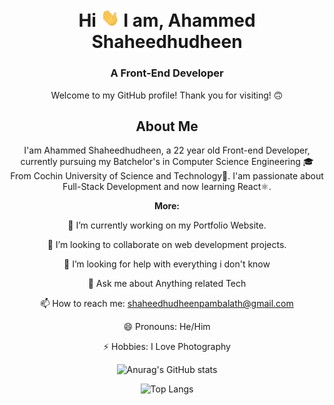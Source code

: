 <h1 align="center"> Hi <img src="https://raw.githubusercontent.com/ABSphreak/ABSphreak/master/gifs/Hi.gif" width="30px"> I am, Ahammed Shaheedhudheen </h1>

<h3 align="center">A Front-End Developer </h3>

<p align="center">
Welcome to my GitHub profile! Thank you for visiting! 🙃
</p>

<h2 align="center">About Me </h2>

<p align="center"> I'am Ahammed Shaheedhudheen, a 22 year old Front-end Developer, currently pursuing my Batchelor's in Computer Science Engineering 🎓 From Cochin University of Science and Technology🏫. I'am passionate about Full-Stack Development and now learning React⚛️. </p>

<p align="center"><strong>More:</strong></p>
<div align="center">
 
   🔭 I’m currently working on my Portfolio Website.
 
   👯 I’m looking to collaborate on web development projects.
 
   🤔 I’m looking for help with everything i don't know
 
   💬 Ask me about Anything related Tech
   
   📫 How to reach me: shaheedhudheenpambalath@gmail.com
   
   😄 Pronouns: He/Him
 
   ⚡ Hobbies: I Love Photography
</div>

<div align="center">
 
 <div align="center">
  
![Anurag's GitHub stats](https://github-readme-stats.vercel.app/api?username=shaheedhudheen&show_icons=true&theme=graywhite&hide_border=true)
  
  </div>
  
  <div align="center">
   
![Top Langs](https://github-readme-stats.vercel.app/api/top-langs/?username=shaheedhudheen&layout=compact&langs_count=6&hide_border=true&theme=graywhite)
   
   </div>
 
 </div>
